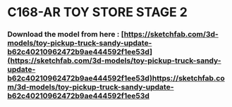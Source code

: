 # C168-AR TOY STORE STAGE 2
### Download the model from here : [https://sketchfab.com/3d-models/toy-pickup-truck-sandy-update-b62c40210962472b9ae444592f1ee53d](https://sketchfab.com/3d-models/toy-pickup-truck-sandy-update-b62c40210962472b9ae444592f1ee53d)https://sketchfab.com/3d-models/toy-pickup-truck-sandy-update-b62c40210962472b9ae444592f1ee53d
